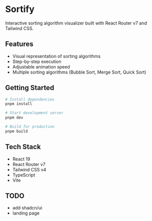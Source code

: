 # Sortify

Interactive sorting algorithm visualizer built with React Router v7 and Tailwind CSS.

## Features

- Visual representation of sorting algorithms
- Step-by-step execution
- Adjustable animation speed
- Multiple sorting algorithms (Bubble Sort, Merge Sort, Quick Sort)

## Getting Started

```bash
# Install dependencies
pnpm install

# Start development server
pnpm dev

# Build for production
pnpm build
```

## Tech Stack

- React 19
- React Router v7
- Tailwind CSS v4
- TypeScript
- Vite

## TODO
- add shadcn/ui
- landing page